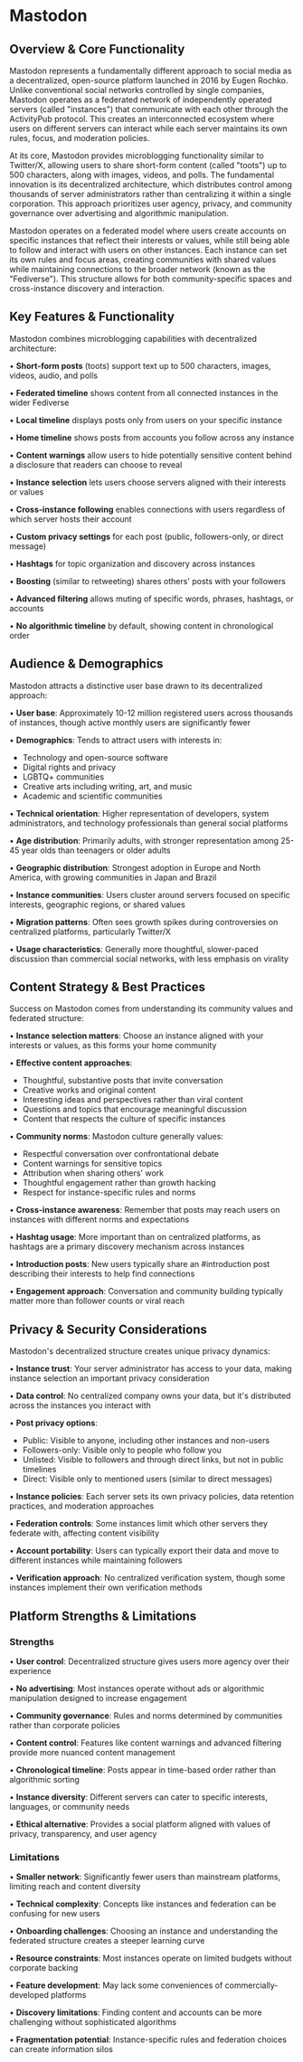 # Mastodon

## Overview & Core Functionality

Mastodon represents a fundamentally different approach to social media as a decentralized, open-source platform launched in 2016 by Eugen Rochko. Unlike conventional social networks controlled by single companies, Mastodon operates as a federated network of independently operated servers (called "instances") that communicate with each other through the ActivityPub protocol. This creates an interconnected ecosystem where users on different servers can interact while each server maintains its own rules, focus, and moderation policies.

At its core, Mastodon provides microblogging functionality similar to Twitter/X, allowing users to share short-form content (called "toots") up to 500 characters, along with images, videos, and polls. The fundamental innovation is its decentralized architecture, which distributes control among thousands of server administrators rather than centralizing it within a single corporation. This approach prioritizes user agency, privacy, and community governance over advertising and algorithmic manipulation.

Mastodon operates on a federated model where users create accounts on specific instances that reflect their interests or values, while still being able to follow and interact with users on other instances. Each instance can set its own rules and focus areas, creating communities with shared values while maintaining connections to the broader network (known as the "Fediverse"). This structure allows for both community-specific spaces and cross-instance discovery and interaction.

## Key Features & Functionality

Mastodon combines microblogging capabilities with decentralized architecture:

• **Short-form posts** (toots) support text up to 500 characters, images, videos, audio, and polls

• **Federated timeline** shows content from all connected instances in the wider Fediverse

• **Local timeline** displays posts only from users on your specific instance

• **Home timeline** shows posts from accounts you follow across any instance

• **Content warnings** allow users to hide potentially sensitive content behind a disclosure that readers can choose to reveal

• **Instance selection** lets users choose servers aligned with their interests or values

• **Cross-instance following** enables connections with users regardless of which server hosts their account

• **Custom privacy settings** for each post (public, followers-only, or direct message)

• **Hashtags** for topic organization and discovery across instances

• **Boosting** (similar to retweeting) shares others' posts with your followers

• **Advanced filtering** allows muting of specific words, phrases, hashtags, or accounts

• **No algorithmic timeline** by default, showing content in chronological order

## Audience & Demographics

Mastodon attracts a distinctive user base drawn to its decentralized approach:

• **User base**: Approximately 10-12 million registered users across thousands of instances, though active monthly users are significantly fewer

• **Demographics**: Tends to attract users with interests in:
  - Technology and open-source software
  - Digital rights and privacy
  - LGBTQ+ communities
  - Creative arts including writing, art, and music
  - Academic and scientific communities

• **Technical orientation**: Higher representation of developers, system administrators, and technology professionals than general social platforms

• **Age distribution**: Primarily adults, with stronger representation among 25-45 year olds than teenagers or older adults

• **Geographic distribution**: Strongest adoption in Europe and North America, with growing communities in Japan and Brazil

• **Instance communities**: Users cluster around servers focused on specific interests, geographic regions, or shared values

• **Migration patterns**: Often sees growth spikes during controversies on centralized platforms, particularly Twitter/X

• **Usage characteristics**: Generally more thoughtful, slower-paced discussion than commercial social networks, with less emphasis on virality

## Content Strategy & Best Practices

Success on Mastodon comes from understanding its community values and federated structure:

• **Instance selection matters**: Choose an instance aligned with your interests or values, as this forms your home community

• **Effective content approaches**:
  - Thoughtful, substantive posts that invite conversation
  - Creative works and original content
  - Interesting ideas and perspectives rather than viral content
  - Questions and topics that encourage meaningful discussion
  - Content that respects the culture of specific instances

• **Community norms**: Mastodon culture generally values:
  - Respectful conversation over confrontational debate
  - Content warnings for sensitive topics
  - Attribution when sharing others' work
  - Thoughtful engagement rather than growth hacking
  - Respect for instance-specific rules and norms

• **Cross-instance awareness**: Remember that posts may reach users on instances with different norms and expectations

• **Hashtag usage**: More important than on centralized platforms, as hashtags are a primary discovery mechanism across instances

• **Introduction posts**: New users typically share an #introduction post describing their interests to help find connections

• **Engagement approach**: Conversation and community building typically matter more than follower counts or viral reach

## Privacy & Security Considerations

Mastodon's decentralized structure creates unique privacy dynamics:

• **Instance trust**: Your server administrator has access to your data, making instance selection an important privacy consideration

• **Data control**: No centralized company owns your data, but it's distributed across the instances you interact with

• **Post privacy options**:
  - Public: Visible to anyone, including other instances and non-users
  - Followers-only: Visible only to people who follow you
  - Unlisted: Visible to followers and through direct links, but not in public timelines
  - Direct: Visible only to mentioned users (similar to direct messages)

• **Instance policies**: Each server sets its own privacy policies, data retention practices, and moderation approaches

• **Federation controls**: Some instances limit which other servers they federate with, affecting content visibility

• **Account portability**: Users can typically export their data and move to different instances while maintaining followers

• **Verification approach**: No centralized verification system, though some instances implement their own verification methods

## Platform Strengths & Limitations

### Strengths

• **User control**: Decentralized structure gives users more agency over their experience

• **No advertising**: Most instances operate without ads or algorithmic manipulation designed to increase engagement

• **Community governance**: Rules and norms determined by communities rather than corporate policies

• **Content control**: Features like content warnings and advanced filtering provide more nuanced content management

• **Chronological timeline**: Posts appear in time-based order rather than algorithmic sorting

• **Instance diversity**: Different servers can cater to specific interests, languages, or community needs

• **Ethical alternative**: Provides a social platform aligned with values of privacy, transparency, and user agency

### Limitations

• **Smaller network**: Significantly fewer users than mainstream platforms, limiting reach and content diversity

• **Technical complexity**: Concepts like instances and federation can be confusing for new users

• **Onboarding challenges**: Choosing an instance and understanding the federated structure creates a steeper learning curve

• **Resource constraints**: Most instances operate on limited budgets without corporate backing

• **Feature development**: May lack some conveniences of commercially-developed platforms

• **Discovery limitations**: Finding content and accounts can be more challenging without sophisticated algorithms

• **Fragmentation potential**: Instance-specific rules and federation choices can create information silos